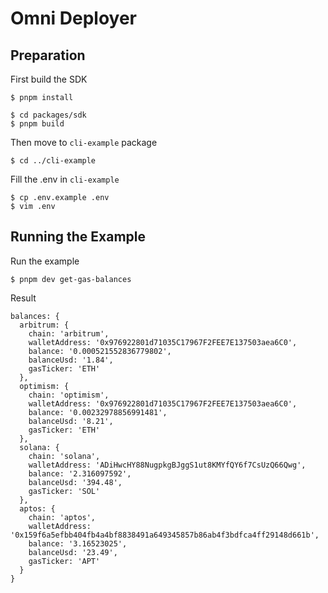 # Omni Deployer

## Preparation

First build the SDK
```
$ pnpm install

$ cd packages/sdk
$ pnpm build
```

Then move to `cli-example` package
```
$ cd ../cli-example
```

Fill the .env in `cli-example`
```
$ cp .env.example .env
$ vim .env
```

## Running the Example

Run the example
```
$ pnpm dev get-gas-balances
```

Result
```
balances: {
  arbitrum: {
    chain: 'arbitrum',
    walletAddress: '0x976922801d71035C17967F2FEE7E137503aea6C0',
    balance: '0.000521552836779802',
    balanceUsd: '1.84',
    gasTicker: 'ETH'
  },
  optimism: {
    chain: 'optimism',
    walletAddress: '0x976922801d71035C17967F2FEE7E137503aea6C0',
    balance: '0.00232978856991481',
    balanceUsd: '8.21',
    gasTicker: 'ETH'
  },
  solana: {
    chain: 'solana',
    walletAddress: 'ADiHwcHY88NugpkgBJggS1ut8KMYfQY6f7CsUzQ66Qwg',
    balance: '2.316097592',
    balanceUsd: '394.48',
    gasTicker: 'SOL'
  },
  aptos: {
    chain: 'aptos',
    walletAddress: '0x159f6a5efbb404fb4a4bf8838491a649345857b86ab4f3bdfca4ff29148d661b',
    balance: '3.16523025',
    balanceUsd: '23.49',
    gasTicker: 'APT'
  }
}
```
